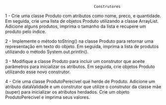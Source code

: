                                             Construtores

1 - Crie uma classe Produto com atributos como nome, preco, e quantidade. Em seguida, crie uma lista de objetos Produto utilizando a classe ArrayList. Adicione alguns produtos, imprima o tamanho da lista e recupere um produto pelo índice.

2 - Implemente o método toString() na classe Produto para retornar uma representação em texto do objeto. Em seguida, imprima a lista de produtos utilizando o método System.out.println().

3 - Modifique a classe Produto para incluir um construtor que aceite parâmetros para inicializar os atributos. Em seguida, crie objetos Produto utilizando esse novo construtor.

4 - Crie uma classe ProdutoPerecivel que herde de Produto. Adicione um atributo dataValidade e um construtor que utilize o construtor da classe mãe (super) para inicializar os atributos herdados. Crie um objeto ProdutoPerecivel e imprima seus valores.

